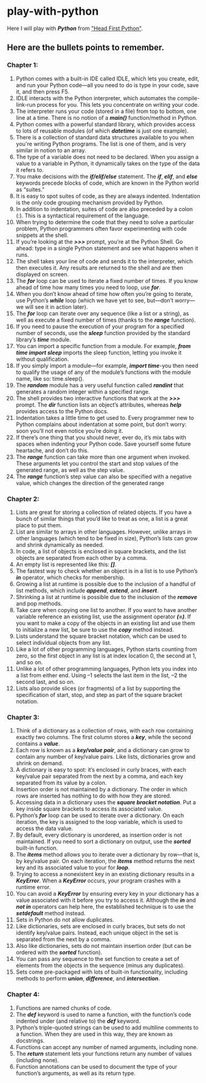 # play-with-python

Here I will play with **_Python_** from ["Head First Python"](http://www.headfirstlabs.com/books/hfpython/book).



## Here are the bullets points to remember.

### Chapter 1:

1. Python comes with a built-in IDE called IDLE, which
lets you create, edit, and run your Python code—all
you need to do is type in your code, save it, and then
press F5.
2. IDLE interacts with the Python interpreter, which
automates the compile-link-run process for you. This
lets you concentrate on writing your code.
3. The interpreter runs your code (stored in a file) from
top to bottom, one line at a time. There is no notion of
a **_main()_** function/method in Python.
4. Python comes with a powerful standard library, which
provides access to lots of reusable modules (of which
**_datetime_** is just one example).
5. There is a collection of standard data structures
available to you when you're writing Python
programs. The list is one of them, and is very similar
in notion to an array.
6. The type of a variable does not need to be declared.
When you assign a value to a variable in Python, it
dynamically takes on the type of the data it refers to.
7. You make decisions with the **_if/elif/else_**
statement. The **_if_**, **_elif_**, and **_else_** keywords
precede blocks of code, which are known in the
Python world as “suites.”
8. It is easy to spot suites of code, as they are always
indented. Indentation is the only code grouping
mechanism provided by Python.
9. In addition to indentation, suites of code are also
preceded by a colon (:). This is a syntactical
requirement of the language.
10. When trying to determine the code that they
need to solve a particular problem, Python
programmers often favor experimenting with code
snippets at the shell.
11. If you’re looking at the **_>>>_** prompt, you’re at the
Python Shell. Go ahead: type in a single Python
statement and see what happens when it runs.
12. The shell takes your line of code and sends it to
the interpreter, which then executes it. Any results
are returned to the shell and are then displayed
on screen.
13. The **_for_** loop can be used to iterate a fixed
number of times. If you know ahead of time how
many times you need to loop, use **_for_**.
14. When you don’t know ahead of time how often
you’re going to iterate, use Python’s **_while_** loop
(which we have yet to see, but—don’t worry—we
will see it in action later).
15. The **_for_** loop can iterate over any sequence
(like a list or a string), as well as execute a fixed
number of times (thanks to the **_range_** function).
16. If you need to pause the execution of your
program for a specified number of seconds, use
the **_sleep_** function provided by the standard
library’s **_time_** module.
17. You can import a specific function from a module.
For example, **_from time import sleep_**
imports the sleep function, letting you invoke it
without qualification.
18. If you simply import a module—for example,
**_import time_**-you then need to qualify the
usage of any of the module’s functions with the
module name, like so: time.sleep().
19. The **_random_** module has a very useful function
called **_randint_** that generates a random
integer within a specified range.
20. The shell provides two interactive functions that
work at the **_>>>_** prompt. The **_dir_** function lists
an object’s attributes, whereas **_help_** provides
access to the Python docs.
21. Indentation takes a little time to get used to. Every
programmer new to Python complains about
indentation at some point, but don’t worry: soon
you’ll not even notice you’re doing it.
22. If there’s one thing that you should never, ever
do, it’s mix tabs with spaces when indenting
your Python code. Save yourself some future
heartache, and don’t do this.
23. The **_range_** function can take more than one
argument when invoked. These arguments let you
control the start and stop values of the generated
range, as well as the step value.
24. The **_range_** function’s step value can also be
specified with a negative value, which changes the
direction of the generated range


### Chapter 2:

1. Lists are great for storing a collection of
related objects. If you have a bunch of
similar things that you’d like to treat as
one, a list is a great place to put them.
2. List are similar to arrays in other
languages. However, unlike arrays in
other languages (which tend to be fixed
in size), Python’s lists can grow and
shrink dynamically as needed.
3. In code, a list of objects is enclosed in
square brackets, and the list objects are
separated from each other by a comma.
4. An empty list is represented like this: **_[]_**.
5. The fastest way to check whether an
object is in a list is to use Python’s **_in_**
operator, which checks for membership.
6. Growing a list at runtime is possible
due to the inclusion of a handful of list
methods, which include **_append_**,
**_extend_**, and **_insert_**.
7. Shrinking a list at runtime is possible
due to the inclusion of the **_remove_** and
pop methods.
8. Take care when copying one list to another. If you want to have another variable reference an existing list, use the assignment operator **_(=)_**. If you want to make a copy of the objects in an existing list and use them to initialize a new list, be sure to use the **_copy_** method instead.
9. Lists understand the square bracket notation,
which can be used to select individual objects
from any list.
10. Like a lot of other programming languages,
Python starts counting from zero, so the first
object in any list is at index location 0, the
second at 1, and so on.
11. Unlike a lot of other programming languages,
Python lets you index into a list from either end.
Using –1 selects the last item in the list, –2 the
second last, and so on.
12. Lists also provide slices (or fragments) of a list
by supporting the specification of start, stop,
and step as part of the square bracket notation.


### Chapter 3:


1. Think of a dictionary as a collection of rows, with each
row containing exactly two columns. The first column
stores a **_key_**, while the second contains a **_value_**.
2. Each row is known as a **_key/value pair_**, and a dictionary
can grow to contain any number of key/value pairs. Like
lists, dictionaries grow and shrink on demand.
3. A dictionary is easy to spot: it’s enclosed in curly braces,
with each key/value pair separated from the next by a
comma, and each key separated from its value by a
colon.
4. Insertion order is not maintained by a dictionary. The
order in which rows are inserted has nothing to do with
how they are stored.
5. Accessing data in a dictionary uses the **_square bracket
notation_**. Put a key inside square brackets to access its
associated value.
6. Python’s **_for_** loop can be used to iterate over a
dictionary. On each iteration, the key is assigned to the
loop variable, which is used to access the data value.
7. By default, every dictionary is unordered, as insertion
order is not maintained. If you need to sort a dictionary
on output, use the **_sorted_** built-in function.
8. The **_items_** method allows you to iterate over a
dictionary by row—that is, by key/value pair. On each
iteration, the **_items_** method returns the next key and
its associated value to your for **_loop_**.
9. Trying to access a nonexistent key in an existing
dictionary results in a **_KeyError_**. When a
**_KeyError_** occurs, your program crashes with a
runtime error.
10. You can avoid a **_KeyError_** by ensuring every key
in your dictionary has a value associated with it before
you try to access it. Although the **_in_** and **_not in_**
operators can help here, the established technique is to
use the **_setdefault_** method instead.
11. Sets in Python do not allow duplicates.
12. Like dictionaries, sets are enclosed in curly braces,
but sets do not identify key/value pairs. Instead, each
unique object in the set is separated from the next by a
comma.
13. Also like dictionaries, sets do not maintain insertion
order (but can be ordered with the **_sorted_** function).
14. You can pass any sequence to the set function
to create a set of elements from the objects in the
sequence (minus any duplicates).
15. Sets come pre-packaged with lots of built-in functionality,
including methods to perform **_union_**, **_difference_**, and
**_intersection_**.

### Chapter 4:

1. Functions are named chunks of
code.
2. The **_def_** keyword is used to name
a function, with the function’s code
indented under (and relative to) the
**_def_** keyword.
3. Python’s triple-quoted strings can be
used to add multiline comments to a
function. When they are used in this
way, they are known as docstrings.
4. Functions can accept any number of
named arguments, including none.
5. The **_return_** statement lets your
functions return any number of
values (including none).
6. Function annotations can be used to
document the type of your function’s
arguments, as well as its return type.

